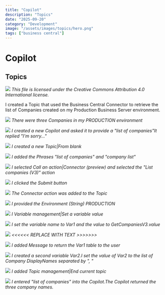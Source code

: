 ```yaml
---
title: "Copilot"
description: "Topics"
date: "2025-09-20"
category: "Development"
image: "/assets/images/topics/hero.png"
tags: ["business central"]
---
```


# Copilot

## Topics

![](/assets/images/topics/office-365-icon-500x500.png)
*This file is licensed under the Creative Commons Attribution 4.0 International license.*


I created a Topic that used the Business Central Connector to retrieve the list of Companies created on my Production Business Server environment.

![](/assets/images/topics/screenshot-2024-02-25-at-3.54.16-pm-1836x788.png)
*There were three Companies in my PRODUCTION environment*

![](/assets/images/topics/screenshot-2024-02-25-at-3.54.57-pm-1836x1152.png)
*I created a new Copilot and asked it to provide a "list of companies"It replied "I'm sorry..."*

![](/assets/images/topics/screenshot-2024-02-25-at-3.55.11-pm-1836x493.png)
*I created a new Topic|From blank*

![](/assets/images/topics/screenshot-2024-02-25-at-3.55.51-pm-1836x827.png)
*I added the Phrases "list of companies" and "company list"*

![](/assets/images/topics/screenshot-2024-02-25-at-3.57.20-pm-1836x1038.png)
*I selected Call an action|Connector (preview) and selected the "List companies (V3)" action*

![](/assets/images/topics/screenshot-2024-02-25-at-3.57.32-pm-1836x1043.png)
*I clicked the Submit button*

![](/assets/images/topics/screenshot-2024-02-25-at-3.57.55-pm-1836x1037.png)
*The Connector action was added to the Topic*

![](/assets/images/topics/screenshot-2024-02-25-at-3.58.07-pm-1836x352.png)
*I provided the Environment (String) PRODUCTION*

![](/assets/images/topics/screenshot-2024-02-25-at-3.58.24-pm-1836x1039.png)
*I Variable management|Set a variable value*

![](/assets/images/topics/screenshot-2024-02-25-at-3.58.55-pm-1836x607.png)
*I set the variable name to Var1 and the value to GetCompaniesV3.value*

![](/assets/images/topics/screenshot-2024-02-25-at-3.59.36-pm-1836x1040.png)
*<<<<<< REPLACE WITH TEXT >>>>>>>*

![](/assets/images/topics/screenshot-2024-02-25-at-4.00.06-pm-1836x1039.png)
*I added Message to return the Var1 table to the user*

![](/assets/images/topics/screenshot-2024-02-25-at-4.01.17-pm-1836x1039.png)
*I created a second variable Var2.I set the value of Var2 to the list of Company DisplayNames separated by ", "*

![](/assets/images/topics/screenshot-2024-02-25-at-4.02.52-pm-1836x1040.png)
*I added Topic management|End current topic*

![](/assets/images/topics/screenshot-2024-02-25-at-4.03.47-pm-1836x1040.png)
*I entered "list of companies" into the Copilot.The Copilot returned the three company names.*
